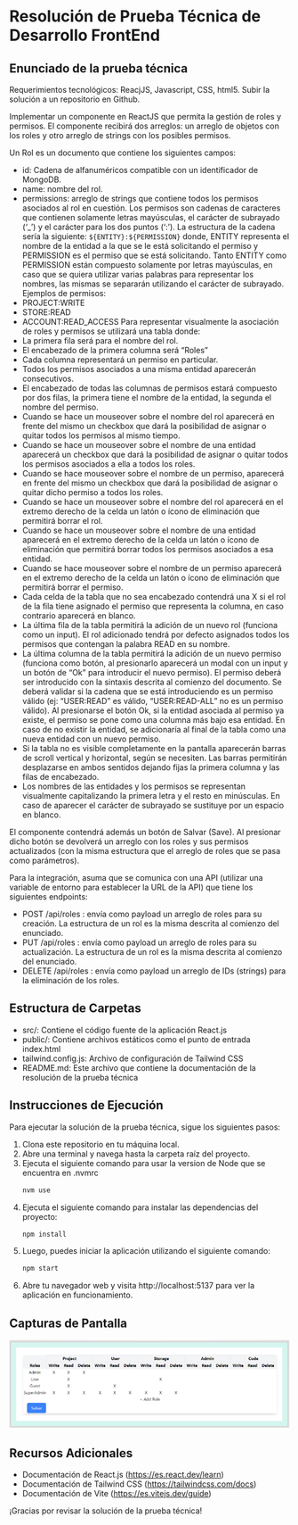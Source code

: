 # Resolución de Prueba Técnica de Desarrollo FrontEnd

## Enunciado de la prueba técnica 

Requerimientos tecnológicos: ReacjJS, Javascript, CSS, html5. Subir la solución a un repositorio en Github.

Implementar un componente en ReactJS que permita la gestión de roles y permisos.
El componente recibirá dos arreglos: un arreglo de objetos con los roles y otro arreglo de strings con los posibles permisos.

Un Rol es un documento que contiene los siguientes campos:
 - id: Cadena de alfanuméricos compatible con un identificador de MongoDB.
 - name: nombre del rol.
 - permissions: arreglo de strings que contiene todos los permisos asociados al rol en cuestión.
Los permisos son cadenas de caracteres que contienen solamente letras mayúsculas, el carácter de subrayado (‘_’) y el carácter para los dos puntos (‘:’). La estructura de la cadena sería la siguiente: `${ENTITY}:${PERMISSION}` donde, ENTITY representa el nombre de la entidad a la que se le está solicitando el permiso y PERMISSION es el permiso que se está solicitando. Tanto ENTITY como PERMISSION están compuesto solamente por letras mayúsculas, en caso que se quiera utilizar varias palabras para representar los nombres, las mismas se separarán utilizando el carácter de subrayado. Ejemplos de permisos:
 - PROJECT:WRITE
 - STORE:READ
 - ACCOUNT:READ_ACCESS
Para representar visualmente la asociación de roles y permisos se utilizará una tabla donde:
 - La primera fila será para el nombre del rol.
 - El encabezado de la primera columna será “Roles”
 - Cada columna representará un permiso en particular.
 - Todos los permisos asociados a una misma entidad aparecerán consecutivos.
 - El encabezado de todas las columnas de permisos estará compuesto por dos filas, la primera tiene el nombre de la entidad, la segunda el nombre del permiso.
 - Cuando se hace un mouseover sobre el nombre del rol aparecerá en frente del mismo un checkbox que dará la posibilidad de asignar o quitar todos los permisos al mismo tiempo.
 - Cuando se hace un mouseover sobre el nombre de una entidad aparecerá un checkbox que dará la posibilidad de asignar o quitar todos los permisos asociados a ella a todos los roles.
 - Cuando se hace mouseover sobre el nombre de un permiso, aparecerá en frente del mismo un checkbox que dará la posibilidad de asignar o quitar dicho permiso a todos los roles.
 - Cuando se hace un mouseover sobre el nombre del rol aparecerá en el extremo derecho de la celda un latón o ícono de eliminación que permitirá borrar el rol.
 - Cuando se hace un mouseover sobre el nombre de una entidad aparecerá en el extremo derecho de la celda un latón o ícono de eliminación que permitirá borrar todos los permisos asociados a esa entidad.
 - Cuando se hace mouseover sobre el nombre de un permiso aparecerá en el extremo derecho de la celda un latón o ícono de eliminación que permitirá borrar el permiso.
 - Cada celda de la tabla que no sea encabezado contendrá una X si el rol de la fila tiene asignado el permiso que representa la columna, en caso contrario aparecerá en blanco.
 - La última fila de la tabla permitirá la adición de un nuevo rol (funciona como un input). El rol adicionado tendrá por defecto asignados todos los permisos que contengan la palabra READ en su nombre.
 - La última columna de la tabla permitirá la adición de un nuevo permiso (funciona como botón, al presionarlo aparecerá un modal con un input y un botón de “Ok” para introducir el nuevo permiso). El permiso deberá ser introducido con la sintaxis descrita al comienzo del documento. Se deberá validar si la cadena que se está introduciendo es un permiso válido (ej: “USER:READ” es válido, “USER:READ-ALL” no es un permiso válido). Al presionarse el botón Ok, si la entidad asociada al permiso ya existe, el permiso se pone como una columna más bajo esa entidad. En caso de no existir la entidad, se adicionaría al final de la tabla como una nueva entidad con un nuevo permiso.
 - Si la tabla no es visible completamente en la pantalla aparecerán barras de scroll vertical y horizontal, según se necesiten. Las barras permitirán desplazarse en ambos sentidos dejando fijas la primera columna y las filas de encabezado.
 - Los nombres de las entidades y los permisos se representan visualmente capitalizando la primera letra y el resto en minúsculas. En caso de aparecer el carácter de subrayado se sustituye por un espacio en blanco.

El componente contendrá además un botón de Salvar (Save). Al presionar dicho botón se devolverá un arreglo con los roles y sus permisos actualizados (con la misma estructura que el arreglo de roles que se pasa como parámetros).

Para la integración, asuma que se comunica con una API (utilizar una variable de entorno para establecer la URL de la API) que tiene los siguientes endpoints:
 - POST /api/roles : envía como payload un arreglo de roles para su creación. La estructura de un rol es la misma descrita al comienzo del enunciado.
 - PUT /api/roles : envía como payload un arreglo de roles para su actualización. La estructura de un rol es la misma descrita al comienzo del enunciado.
 - DELETE /api/roles : envía como payload un arreglo de IDs (strings) para la eliminación de los roles.

## Estructura de Carpetas

- src/: Contiene el código fuente de la aplicación React.js
- public/: Contiene archivos estáticos como el punto de entrada index.html
- tailwind.config.js: Archivo de configuración de Tailwind CSS
- README.md: Este archivo que contiene la documentación de la resolución de la prueba técnica

## Instrucciones de Ejecución

Para ejecutar la solución de la prueba técnica, sigue los siguientes pasos:
1. Clona este repositorio en tu máquina local.
2. Abre una terminal y navega hasta la carpeta raíz del proyecto.
3. Ejecuta el siguiente comando para usar la version de Node que se encuentra en .nvmrc
    ```bash
    nvm use
    ```
4. Ejecuta el siguiente comando para instalar las dependencias del proyecto:
   ```bash
   npm install
   ```
5. Luego, puedes iniciar la aplicación utilizando el siguiente comando:
   ```bash
   npm start
   ```
6. Abre tu navegador web y visita http://localhost:5137 para ver la aplicación en funcionamiento.

## Capturas de Pantalla

![Tabla de Ejemplo]('../../table.png)

## Recursos Adicionales

- Documentación de React.js (https://es.react.dev/learn)
- Documentación de Tailwind CSS (https://tailwindcss.com/docs)
- Documentación de Vite (https://es.vitejs.dev/guide)

¡Gracias por revisar la solución de la prueba técnica!
